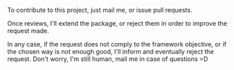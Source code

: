 To contribute to this project, just mail me, or issue pull requests.

Once reviews, I'll extend the package, or reject them in order to improve the request made.

In any case, if the request does not comply to the framework objective, or if the chosen way is not enough good, I'll inform and eventually reject the request.
Don't worry, I'm still human, mail me in case of questions =D
